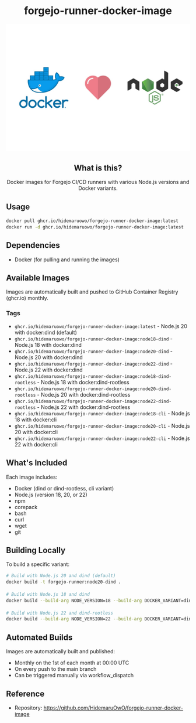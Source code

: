 <div align="center">

# forgejo-runner-docker-image

![docker-nodejs](docs/docker-nodejs.png)

## What is this?

Docker images for Forgejo CI/CD runners with various Node.js versions and Docker variants.

</div>

## Usage

```bash
docker pull ghcr.io/hidemaruowo/forgejo-runner-docker-image:latest
docker run -d ghcr.io/hidemaruowo/forgejo-runner-docker-image:latest
```

## Dependencies

- Docker (for pulling and running the images)

## Available Images

Images are automatically built and pushed to GitHub Container Registry (ghcr.io) monthly.

### Tags

- `ghcr.io/hidemaruowo/forgejo-runner-docker-image:latest` - Node.js 20 with docker:dind (default)
- `ghcr.io/hidemaruowo/forgejo-runner-docker-image:node18-dind` - Node.js 18 with docker:dind
- `ghcr.io/hidemaruowo/forgejo-runner-docker-image:node20-dind` - Node.js 20 with docker:dind
- `ghcr.io/hidemaruowo/forgejo-runner-docker-image:node22-dind` - Node.js 22 with docker:dind
- `ghcr.io/hidemaruowo/forgejo-runner-docker-image:node18-dind-rootless` - Node.js 18 with docker:dind-rootless
- `ghcr.io/hidemaruowo/forgejo-runner-docker-image:node20-dind-rootless` - Node.js 20 with docker:dind-rootless
- `ghcr.io/hidemaruowo/forgejo-runner-docker-image:node22-dind-rootless` - Node.js 22 with docker:dind-rootless
- `ghcr.io/hidemaruowo/forgejo-runner-docker-image:node18-cli` - Node.js 18 with docker:cli
- `ghcr.io/hidemaruowo/forgejo-runner-docker-image:node20-cli` - Node.js 20 with docker:cli
- `ghcr.io/hidemaruowo/forgejo-runner-docker-image:node22-cli` - Node.js 22 with docker:cli

## What's Included

Each image includes:

- Docker (dind or dind-rootless, cli variant)
- Node.js (version 18, 20, or 22)
- npm
- corepack
- bash
- curl
- wget
- git

## Building Locally

To build a specific variant:

```bash
# Build with Node.js 20 and dind (default)
docker build -t forgejo-runner:node20-dind .

# Build with Node.js 18 and dind
docker build --build-arg NODE_VERSION=18 --build-arg DOCKER_VARIANT=dind -t forgejo-runner:node18-dind .

# Build with Node.js 22 and dind-rootless
docker build --build-arg NODE_VERSION=22 --build-arg DOCKER_VARIANT=dind-rootless -t forgejo-runner:node22-dind-rootless .
```

## Automated Builds

Images are automatically built and published:

- Monthly on the 1st of each month at 00:00 UTC
- On every push to the main branch
- Can be triggered manually via workflow_dispatch

## Reference

- Repository: https://github.com/HidemaruOwO/forgejo-runner-docker-image
